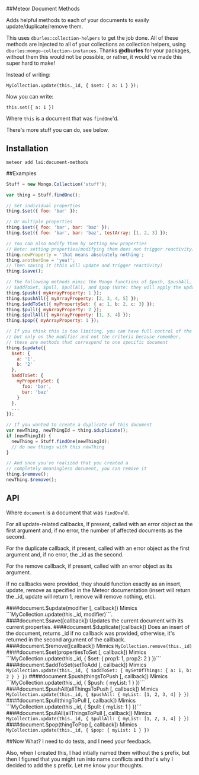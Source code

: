 ##Meteor Document Methods

Adds helpful methods to each of your documents to easily update/duplicate/remove them.

This uses ```dburles:collection-helpers``` to get the job done. All of these methods are injected to all of your collections as collection helpers, using ```dburles:mongo-collection-instances```. Thanks __@dburles__ for your packages, without them this would not be possible, or rather, it would've made this super hard to make!

Instead of writing: 

```MyCollection.update(this._id, { $set: { a: 1 } });```

Now you can write:

```this.set({ a: 1 })```

Where ```this``` is a document that was ```findOne```'d.

There's more stuff you can do, see below.

## Installation

```meteor add lai:document-methods```

##Examples

```javascript
Stuff = new Mongo.Collection('stuff');

var thing = Stuff.findOne();

// Set individual properties
thing.$set({ foo: 'bar' });

// Or multiple properties
thing.$set({ foo: 'bar', bar: 'baz' });
thing.$set({ foo: 'bar', bar: 'baz', testArray: [1, 2, 3] });

// You can also modify them by setting new properties 
// Note: setting properties/modifying them does not trigger reactivity)
thing.newProperty = 'that means absolutely nothing';
thing.anotherOne = 'yea!';
// Then saving it (this will update and trigger reactivity)
thing.$save();

// The following methods mimic the Mongo functions of $push, $pushAll, 
// $addToSet, $pull, $pullAll, and $pop (Note: they will apply the update immediately)
thing.$push({ myArrayProperty: 1 });
thing.$pushAll({ myArrayProperty: [2, 3, 4, 5] });
thing.$addToSet({ myPropertySet: { a: 1, b: 2, c: 3} });
thing.$pull({ myArrayProperty: 2 });
thing.$pullAll({ myArrayProperty: [1, 3, 4] });
thing.$pop({ myArrayProperty: 1 });

// If you think this is too limiting, you can have full control of the modifier, 
// but only on the modifier and not the criteria because remember, 
// these are methods that correspond to one specific document
thing.$update({
  $set: {
    a: '1',
    b: '2'
  },
  $addToSet: {
    myPropertySet: {
      foo: 'bar',
      bar: 'baz'
    }
  },
  ...
});

// If you wanted to create a duplicate of this document
var newThing, newThingId = thing.$duplicate();
if (newThingId) {
  newThing = Stuff.findOne(newThingId);
  // do new things with this newThing
}

// And once you've realized that you created a 
// completely meaningless document, you can remove it
thing.$remove();
newThing.$remove();
```

## API

Where ```document``` is a document that was ```findOne```'d.

For all update-related callbacks, If present, called with an error object as the first argument and, if no error, the number of affected documents as the second.

For the duplicate callback, if present, called with an error object as the first argument and, if no error, the _id as the second.

For the remove callback, if present, called with an error object as its argument.

If no callbacks were provided, they should function exactly as an insert, update, remove as specified in the Meteor documentation (insert will return the _id, update will return 1, remove will remove nothing, etc).

####document.$update(modifier [, callback])
Mimics ```MyCollection.update(this._id, modifier)```.
####document.$save([callback])
Updates the current document with its current properties.
####document.$duplicate([callback])
Does an insert of the document, returns _id if no callback was provided, otherwise, it's returned in the second argument of the callback.
####document.$remove([callback])
Mimics ```MyCollection.remove(this._id)```
####document.$set(propertiesToSet [, callback])
Mimics ```MyCollection.update(this._id, { $set: { prop1: 1, prop2: 2 } })```
####document.$addToSet(setToAdd [, callback])
Mimics ```MyCollection.update(this._id, { $addToSet: { mySetOfThings: { a: 1, b: 2 } } })```
####document.$push(thingsToPush [, callback])
Mimics ```MyCollection.update(this._id, { $push: { myList: 1 } })```
####document.$pushAll(allThingsToPush [, callback])
Mimics ```MyCollection.update(this._id, { $pushAll: { myList: [1, 2, 3, 4] } })```
####document.$pull(thingToPull [, callback])
Mimics ```MyCollection.update(this._id, { $pull: { myList: 1 } })```
####document.$pullAll(allThingsToPull [, callback])
Mimics ```MyCollection.update(this._id, { $pullAll: { myList: [1, 2, 3, 4] } })```
####document.$pop(thingToPop [, callback])
Mimics ```MyCollection.update(this._id, { $pop: { myList: 1 } })```

##Now What?
I need to do tests, and I need your feedback.

Also, when I created this, I had intially named them without the ```$``` prefix, but then I figured that you might run into name conflicts and that's why I decided to add the ```$``` prefix. Let me know your thoughts.
